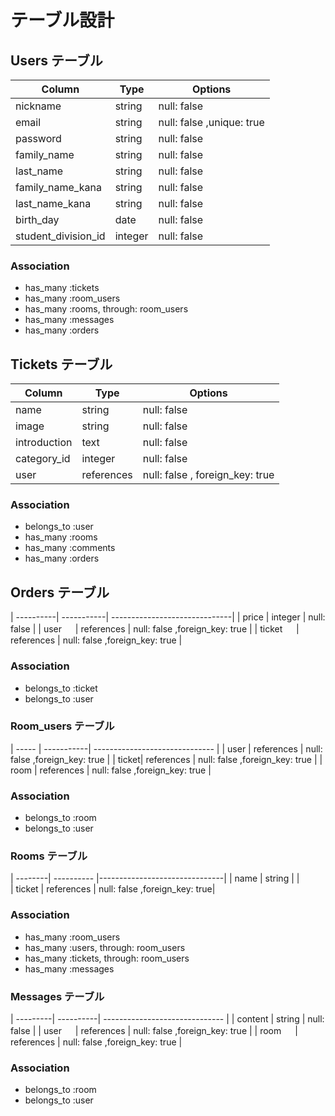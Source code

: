 # テーブル設計

## Users テーブル

| Column              | Type    | Options                   |
| ------------------- | ------- | ------------------------- |
| nickname            | string  | null: false               |
| email               | string  | null: false ,unique: true |
| password            | string  | null: false               |
| family_name         | string  | null: false               |
| last_name           | string  | null: false               |
| family_name_kana    | string  | null: false               |
| last_name_kana      | string  | null: false               |
| birth_day           | date    | null: false               |
| student_division_id | integer | null: false               |

### Association

- has_many :tickets
- has_many :room_users
- has_many :rooms, through: room_users
- has_many :messages
- has_many :orders

## Tickets テーブル

| Column       | Type       | Options                         |
| ------------ | ---------- | ------------------------------- |
| name         | string     | null: false                     |
| image        | string     | null: false                     |
| introduction | text       | null: false                     |
| category_id  | integer    | null: false                     |
| user         | references | null: false , foreign_key: true |

### Association

- belongs_to :user
- has_many :rooms
- has_many :comments
- has_many :orders

## Orders テーブル

| ----------| -----------| ------------------------------|
| price | integer | null: false |
| user 　 | references | null: false ,foreign_key: true |
| ticket 　 | references | null: false ,foreign_key: true |

### Association

- belongs_to :ticket
- belongs_to :user

### Room_users テーブル

| ----- | -----------| ------------------------------ |
| user | references | null: false ,foreign_key: true |
| ticket| references | null: false ,foreign_key: true |
| room | references | null: false ,foreign_key: true |

### Association

- belongs_to :room
- belongs_to :user

### Rooms テーブル

| --------| ---------- |-------------------------------|
| name | string | |  
| ticket | references | null: false ,foreign_key: true|

### Association

- has_many :room_users
- has_many :users, through: room_users
- has_many :tickets, through: room_users
- has_many :messages

### Messages テーブル

| ---------| ----------| ------------------------------ |
| content | string | null: false |
| user 　 | references | null: false ,foreign_key: true |
| room 　 | references | null: false ,foreign_key: true |

### Association

- belongs_to :room
- belongs_to :user
